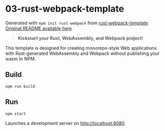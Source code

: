 # 03-rust-webpack-template

Generated with `npm init rust-webpack` from [rust-webpack-template](https://github.com/rustwasm/rust-webpack-template). [Original README available here](README.rwt.md).

> **Kickstart your Rust, WebAssembly, and Webpack project!**

This template is designed for creating monorepo-style Web applications with
Rust-generated WebAssembly and Webpack without publishing your wasm to NPM.

## Build

```shell
npm run build
```

## Run

```shell
npm start
```

Launches a development server on [http://localhost:8080](http://localhost:8080).
